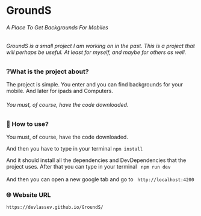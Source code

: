 # GroundS


###### A Place To Get Backgrounds For Mobiles

###### GroundS is a small project I am working on in the past. This is a project that will perhaps be useful. At least for myself, and maybe for others as well.

### ❔What is the project about?

<p> The project is simple. You enter and you can find backgrounds for your mobile. And later for ipads and Computers.</p>

###### You must, of course, have the code downloaded.

### 📌 How to use?

<p> You must, of course, have the code downloaded. </p>
<p>And then you have to type in your terminal <code>npm install</code></p>
<p> And it should install all the dependencies and DevDependencies that the project uses.
After that you can type in your terminal <code> npm run dev </code> <br>
<br>
And then you can open a new google tab and go to <code> http://localhost:4200 </code>
</p>

<h3> 🌐 Website URL </h3>
<code>https://devlassev.github.io/GroundS/<code>
